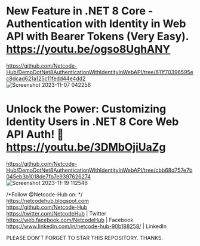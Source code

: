 # New Feature in .NET 8 Core - Authentication with Identity in Web API with Bearer Tokens (Very Easy). https://youtu.be/ogso8UghANY <br/>
https://github.com/Netcode-Hub/DemoDotNet8AuthenticationWithIdentityInWebAPI/tree/611f70396595ec8dcad621a125c11fedd44e4dd2<br/>
![Screenshot 2023-11-07 042256](https://github.com/Netcode-Hub/DemoDotNet8AuthenticationWithIdentityInWebAPI/assets/110794348/7ff2a08e-78c5-41c2-8d39-77759ab908fa)


# Unlock the Power: Customizing Identity Users in .NET 8 Core Web API Auth! 🔐 https://youtu.be/3DMbOjiUaZg
https://github.com/Netcode-Hub/DemoDotNet8AuthenticationWithIdentityInWebAPI/tree/cbb68d757e7b045eb3b1018de7fb7e9397626274 <br/>
![Screenshot 2023-11-19 112546](https://github.com/Netcode-Hub/DemoDotNet8AuthenticationWithIdentityInWebAPI/assets/110794348/4f7f4b74-ceb5-4ece-9000-928e34d246ae) <br/>

/*Follow  @Netcode-Hub   on: */ <br/>
https://netcodehub.blogspot.com <br/>
https://github.com/Netcode-Hub <br/>
https://twitter.com/NetcodeHub | Twitter <br/>
https://web.facebook.com/NetcodeHub | Facebook <br/>
https://www.linkedin.com/in/netcode-hub-90b188258/ | LinkedIn <br/>

PLEASE DON'T FORGET TO STAR THIS REPOSITORY. THANKS. <br/>
